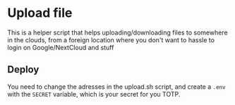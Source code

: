 # Upload file

This is a helper script that helps uploading/downloading files to somewhere in the clouds, from a foreign location where you don't want to hassle to login on Google/NextCloud and stuff

## Deploy
You need to change the adresses in the upload.sh script, and create a `.env` with the `SECRET` variable, which is your secret for you TOTP.